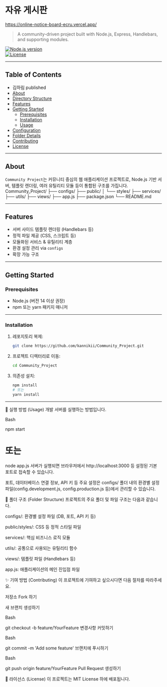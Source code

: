 # 자유 게시판 
https://online-notice-board-ecru.vercel.app/

> A community-driven project built with Node.js, Express, Handlebars, and supporting modules.

[![Node.js version](https://img.shields.io/badge/node-%3E%3D14-brightgreen)](https://nodejs.org/)  
[![License](https://img.shields.io/badge/license-MIT-blue.svg)](LICENSE)  

---

## Table of Contents
- 김하림 published
- [About](#about)  
- [Directory Structure](#directory-structure)  
- [Features](#features)  
- [Getting Started](#getting-started)  
  - [Prerequisites](#prerequisites)  
  - [Installation](#installation)  
  - [Usage](#usage)  
- [Configuration](#configuration)  
- [Folder Details](#folder-details)  
- [Contributing](#contributing)  
- [License](#license)  

---

## About

`Community Project`는 커뮤니티 중심의 웹 애플리케이션 프로젝트로, Node.js 기반 서버, 템플릿 렌더링, 여러 유틸리티 모듈 등이 통합된 구조를 가집니다.
Community_Project/
├── configs/
├── public/
│ └── styles/
├── services/
├── utils/
├── views/
├── app.js
├── package.json
└── README.md


---

## Features

- 서버 사이드 템플릿 렌더링 (Handlebars 등)  
- 정적 파일 제공 (CSS, 스크립트 등)  
- 모듈화된 서비스 & 유틸리티 계층  
- 환경 설정 관리 via `configs`  
- 확장 가능 구조  

---

## Getting Started

### Prerequisites

- Node.js (버전 14 이상 권장)  
- npm 또는 yarn 패키지 매니저  

---

### Installation

1. 레포지토리 복제:

    ```bash
    git clone https://github.com/kannikii/Community_Project.git
    ```

2. 프로젝트 디렉터리로 이동:

    ```bash
    cd Community_Project
    ```

3. 의존성 설치:

    ```bash
    npm install
    # 또는
    yarn install
    ```

---

🚀 실행 방법 (Usage)
개발 서버를 실행하는 방법입니다.

Bash

npm start
# 또는
node app.js
서버가 실행되면 브라우저에서 http://localhost:3000 등 설정된 기본 포트로 접속할 수 있습니다.

포트, 데이터베이스 연결 정보, API 키 등 주요 설정은 configs/ 폴더 내의 환경별 설정 파일(config.development.js, config.production.js 등)에서 관리할 수 있습니다.

📁 폴더 구조 (Folder Structure)
프로젝트의 주요 폴더 및 파일 구조는 다음과 같습니다.

configs/: 환경별 설정 파일 (DB, 포트, API 키 등)

public/styles/: CSS 등 정적 스타일 파일

services/: 핵심 비즈니스 로직 모듈

utils/: 공통으로 사용되는 유틸리티 함수

views/: 템플릿 파일 (Handlebars 등)

app.js: 애플리케이션의 메인 진입점 파일

✨ 기여 방법 (Contributing)
이 프로젝트에 기여하고 싶으시다면 다음 절차를 따라주세요.

저장소 Fork 하기

새 브랜치 생성하기

Bash

git checkout -b feature/YourFeature
변경사항 커밋하기

Bash

git commit -m 'Add some feature'
브랜치에 푸시하기

Bash

git push origin feature/YourFeature
Pull Request 생성하기

📄 라이선스 (License)
이 프로젝트는 MIT License 하에 배포됩니다.
